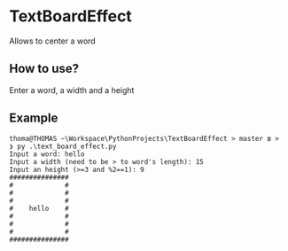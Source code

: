 # TextBoardEffect
Allows to center a word

## How to use?
Enter a word, a width and a height

## Example
```
thoma@THOMAS ~\Workspace\PythonProjects\TextBoardEffect > master ≣ >
❯ py .\text_board_effect.py
Input a word: hello
Input a width (need to be > to word's length): 15
Input an height (>=3 and %2==1): 9
###############
#             #
#             #
#             #
#    hello    #
#             #
#             #
#             #
###############
```
